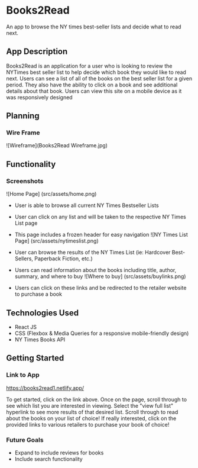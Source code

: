 # Books2Read

An app to browse the NY times best-seller lists and decide what to read next.

## App Description
Books2Read is an application for a user who is looking to review the NYTimes best seller list to help decide which book they would like to read next. Users can see a list of all of the books on the best seller list for a given period. They also have the ability to click on a book and see additional details about that book. Users can view this site on a mobile device as it was responsively designed

## Planning
### Wire Frame
![Wireframe](Books2Read Wireframe.jpg)

## Functionality
### Screenshots
![Home Page] (src/assets/home.png)
 - User is able to browse all current NY Times Bestseller Lists
 - User can click on any list and will be taken to the respective NY Times List page
 
 - This page includes a frozen header for easy navigation
![NY Times List Page] (src/assets/nytimeslist.png)
- User can browse the results of the NY Times List (ie: Hardcover Best-Sellers, Paperback Fiction, etc.)
- Users can read information about the books including title, author, summary, and where to buy
![Where to buy] (src/assets/buylinks.png)
- Users can click on these links and be redirected to the retailer website to purchase a book

## Technologies Used
- React JS
- CSS (Flexbox & Media Queries for a responsive mobile-friendly design)
- NY Times Books API
## Getting Started
### Link to App
https://books2read1.netlify.app/

To get started, click on the link above. Once on the page, scroll through to see which list you are interested in viewing. Select the "view full list" hyperlink to see more results of that desired list. Scroll through to read about the books on your list of choice! If really interested, click on the provided links to various retailers to purchase your book of choice!

### Future Goals
- Expand to include reviews for books
- Include search functionality

